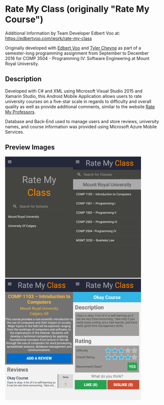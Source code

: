 # Rate My Class (originally "Rate My Course")
Additional Information by Team Developer Edbert Voo at: https://edbertvoo.com/work/rate-my-class

Originally developed with [Edbert Voo](https://www.linkedin.com/in/edvoo/) and [Tyler Cheyne](https://www.linkedin.com/in/tyler-cheyne-57602b83/) as part of a semester-long programming assignment from September to December 2016 for COMP 3504 - Programming IV: Software Engineering at Mount Royal University.

## Description
Developed with C# and XML using Microsoft Visual Studio 2015 and Xamarin Studio, this Android Mobile Application allows users to rate university courses on a five-star scale in regards to difficulty and overall quality as well as provide additional comments, similar to the website [Rate My Professors](http://www.ratemyprofessors.com/). 

Database and Back-End used to manage users and store reviews, university names, and course information was provided using Microsoft Azure Mobile Services.

## Preview Images
<img src="https://github.com/MarkLadoing143/rate-my-class/blob/master/preview-images/2016_12_07_12.15.14.png" alt="Preview Image 1" width="222"><img src="https://github.com/MarkLadoing143/rate-my-class/blob/master/preview-images/2016_12_07_12.15.33.png" alt="Preview Image 2" width="222"><img src="https://github.com/MarkLadoing143/rate-my-class/blob/master/preview-images/2016_12_07_12.15.57.png" alt="Preview Image 3" width="222"><img src="https://github.com/MarkLadoing143/rate-my-class/blob/master/preview-images/2016_12_07_12.16.31.png" alt="Preview Image 4" width="222">

